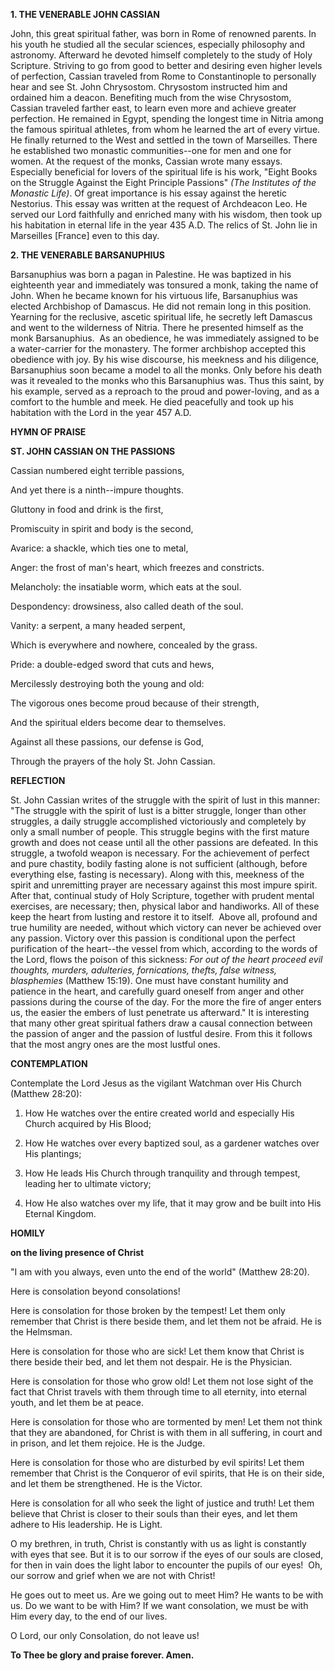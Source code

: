 
**1. THE VENERABLE JOHN CASSIAN**

John, this great spiritual father, was born in Rome of renowned parents. In his youth he studied all the secular sciences, especially philosophy and astronomy. Afterward he devoted himself completely to the study of Holy Scripture. Striving to go from good to better and desiring even higher levels of perfection, Cassian traveled from Rome to Constantinople to personally hear and see St. John Chrysostom. Chrysostom instructed him and ordained him a deacon. Benefiting much from the wise Chrysostom, Cassian traveled farther east, to learn even more and achieve greater perfection. He remained in Egypt, spending the longest time in Nitria among the famous spiritual athletes, from whom he learned the art of every virtue. He finally returned to the West and settled in the town of Marseilles. There he established two monastic communities--one for men and one for women. At the request of the monks, Cassian wrote many essays. Especially beneficial for lovers of the spiritual life is his work, "Eight Books on the Struggle Against the Eight Principle Passions" *(The Institutes of the Monastic Life)*. Of great importance is his essay against the heretic Nestorius. This essay was written at the request of Archdeacon Leo. He served our Lord faithfully and enriched many with his wisdom, then took up his habitation in eternal life in the year 435 A.D. The relics of St. John lie in Marseilles [France] even to this day.

**2. THE VENERABLE BARSANUPHIUS**

Barsanuphius was born a pagan in Palestine. He was baptized in his eighteenth year and immediately was tonsured a monk, taking the name of John. When he became known for his virtuous life, Barsanuphius was elected Archbishop of Damascus. He did not remain long in this position. Yearning for the reclusive, ascetic spiritual life, he secretly left Damascus and went to the wilderness of Nitria. There he presented himself as the monk Barsanuphius.  As an obedience, he was immediately assigned to be a water-carrier for the monastery. The former archbishop accepted this obedience with joy. By his wise discourse, his meekness and his diligence, Barsanuphius soon became a model to all the monks. Only before his death was it revealed to the monks who this Barsanuphius was. Thus this saint, by his example, served as a reproach to the proud and power-loving, and as a comfort to the humble and meek. He died peacefully and took up his habitation with the Lord in the year 457 A.D.



**HYMN OF PRAISE**

**ST. JOHN CASSIAN ON THE PASSIONS**

Cassian numbered eight terrible passions,

And yet there is a ninth--impure thoughts.

Gluttony in food and drink is the first,

Promiscuity in spirit and body is the second,

Avarice: a shackle, which ties one to metal,

Anger: the frost of man's heart, which freezes and constricts.

Melancholy: the insatiable worm, which eats at the soul.

Despondency: drowsiness, also called death of the soul.

Vanity: a serpent, a many headed serpent,

Which is everywhere and nowhere, concealed by the grass.

Pride: a double-edged sword that cuts and hews,

Mercilessly destroying both the young and old:

The vigorous ones become proud because of their strength,

And the spiritual elders become dear to themselves.

Against all these passions, our defense is God,

Through the prayers of the holy St. John Cassian.


**REFLECTION**

St. John Cassian writes of the struggle with the spirit of lust in this manner: "The struggle with the spirit of lust is a bitter struggle, longer than other struggles, a daily struggle accomplished victoriously and completely by only a small number of people. This struggle begins with the first mature growth and does not cease until all the other passions are defeated. In this struggle, a twofold weapon is necessary. For the achievement of perfect and pure chastity, bodily fasting alone is not sufficient (although, before everything else, fasting is necessary). Along with this, meekness of the spirit and unremitting prayer are necessary against this most impure spirit. After that, continual study of Holy Scripture, together with prudent mental exercises, are necessary; then, physical labor and handiworks. All of these keep the heart from lusting and restore it to itself.  Above all, profound and true humility are needed, without which victory can never be achieved over any passion. Victory over this passion is conditional upon the perfect purification of the heart--the vessel from which, according to the words of the Lord, flows the poison of this sickness: *For out of the heart proceed evil thoughts, murders, adulteries, fornications, thefts, false witness, blasphemies* (Matthew 15:19). One must have constant humility and patience in the heart, and carefully guard oneself from anger and other passions during the course of the day. For the more the fire of anger enters us, the easier the embers of lust penetrate us afterward." It is interesting that many other great spiritual fathers draw a causal connection between the passion of anger and the passion of lustful desire. From this it follows that the most angry ones are the most lustful ones.



**CONTEMPLATION**

Contemplate the Lord Jesus as the vigilant Watchman over His Church (Matthew 28:20):

1.  How He watches over the entire created world and especially His Church acquired by His Blood;

1.  How He watches over every baptized soul, as a gardener watches over His plantings;

1.  How He leads His Church through tranquility and through tempest, leading her to ultimate victory;

1.  How He also watches over my life, that it may grow and be built into His Eternal Kingdom.



**HOMILY**

**on the living presence of Christ**

"I am with you always, even unto the end of the world" (Matthew 28:20).

Here is consolation beyond consolations!

Here is consolation for those broken by the tempest! Let them only remember that Christ is there beside them, and let them not be afraid. He is the Helmsman.

Here is consolation for those who are sick! Let them know that Christ is there beside their bed, and let them not despair. He is the Physician.

Here is consolation for those who grow old! Let them not lose sight of the fact that Christ travels with them through time to all eternity, into eternal youth, and let them be at peace.

Here is consolation for those who are tormented by men! Let them not think that they are abandoned, for Christ is with them in all suffering, in court and in prison, and let them rejoice. He is the Judge.

Here is consolation for those who are disturbed by evil spirits! Let them remember that Christ is the Conqueror of evil spirits, that He is on their side, and let them be strengthened. He is the Victor.

Here is consolation for all who seek the light of justice and truth! Let them believe that Christ is closer to their souls than their eyes, and let them adhere to His leadership. He is Light.

O my brethren, in truth, Christ is constantly with us as light is constantly with eyes that see. But it is to our sorrow if the eyes of our souls are closed, for then in vain does the light labor to encounter the pupils of our eyes!  Oh, our sorrow and grief when we are not with Christ!

He goes out to meet us. Are we going out to meet Him? He wants to be with us. Do we want to be with Him? If we want consolation, we must be with Him every day, to the end of our lives.

O Lord, our only Consolation, do not leave us!

**To Thee be glory and praise forever. Amen.**

  
